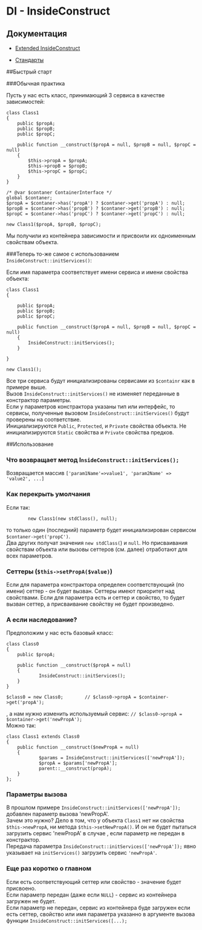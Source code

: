 # DI - InsideConstruct

## Документация

* [Extended InsideConstruct ](docs/ExtendedIC.md)

* [Стандарты](https://github.com/avz-cmf/zaboy-skeleton/blob/master/docs/Standarts.md)

##Быстрый старт

###Обычная практика

Пусть у нас есть класс, принимающий 3 сервиса в качестве зависимостей:

    class Class1
    {
        public $propA;
        public $propB;
        public $propC;

        public function __construct($propA = null, $propB = null, $propC = null)
        {
            $this->propA = $propA;
            $this->propB = $propB;
            $this->propC = $propC;
        }
    }

    /* @var $contaner ContainerInterface */
    global $contaner;
    $propA = $contaner->has('propA') ? $contaner->get('propA') : null;
    $propB = $contaner->has('propB') ? $contaner->get('propB') : null;
    $propC = $contaner->has('propC') ? $contaner->get('propC') : null;

    new Class1($propA, $propB, $propC);

Мы получили из контейнера зависимости и присвоили их одноименным свойствам объекта.

###Теперь то-же самое с использованием `InsideConstruct::initServices()`:

Если имя параметра соответствует имени сервиса и имени свойства объекта:


    class Class1
    {

        public $propA;
        public $propB;
        public $propC;

        public function __construct($propA = null, $propB = null, $propC = null)
        {
            InsideConstruct::initServices();
        }

    }

    new Class1();

Все три сервиса будут инициализированы сервисами из `$containr` как в примере выше.  
Вызов `InsideConstruct::initServices()` не изменяет переданные в констрактор параметры.  
Если у параметров констрактора указаны тип или интерфейс, то сервисы, полученные вызовом 
`InsideConstruct::initServices()` будут проверены на соответствие.  
Инициализируются `Public`, `Protected`, и `Private` свойства объекта. Не инициализируются `Static` свойства и `Private` свойства предков.
 
##Использование

### Что возвращает метод I`nsideConstruct::initServices();`
Возвращается массив `['param1Name'=>value1', 'param2Name' => 'value2', ...]`

### Как перекрыть умолчания
Если так:

            new Class1(new stdClass(), null);
то только один (последний) параметр будет инициализирован сервисом `$contaner->get('propC')`.  
Два других получат значения `new stdClass(`) и `null`. Но присваивания свойствам объекта или вызовы сеттеров (см. далее) отработают для всех параметров. 


### Сеттеры  (`$this->setPropA($value)`)
Если для параметра констрактора определен соответствующий (по имени) сеттер - он будет вызван. Сеттеры имеют приоритет над свойствами. Если для параметра есть и сеттер и свойство, то будет вызван сеттер, а присваивание свойству не будет произведено.

### А если наследование?
Предположим у нас есть базовый класс:
	
	class Class0
	{
		public $propA;
	
	    public function __construct($propA = null)
	    {
	            InsideConstruct::initServices();
		}
	}

	$class0 = new Class0;        // $class0->propA = $container->get('propA');
, а нам нужно изменить используемый сервис:  `// $class0->propA = $container->get('newPropA');`  
Можно так:


	class Class1 extends Class0
	{
	    public function __construct($newPropA = null)
	    {
	            $params = InsideConstruct::initServices(['newPropA']);
				$propA = $params['newPropA'];
				parent::__construct(propA);
		}
	};


### Параметры вызова
В прошлом примере `InsideConstruct::initServices(['newPropA']);` добавлен параметр вызова 'newPropA'.  
Зачем это нужно? Дело в том, что у объекта `Class1` нет ни свойства `$this->newPropA`, 
ни метода `$this->setNewPropA()`. И он не будет пытаться загрузить сервис 'newPropA' в случае , если параметр не передан в констрактор.  
Передача параметра `InsideConstruct::initServices(['newPropA']);` явно указывает на `initServices()` загрузить сервис `'newPropA'`.

### Еще раз коротко о главном
Если есть соответствующий сеттер или свойство - значение будет присвоено.   
Если параметр передан (даже если `NULL`) - сервис из контейнера загружен не будет.   
Если параметр не передан, сервис из контейнера буде загружен если есть сеттер, свойство или имя параметра указанно в аргументе вызова функции `InsideConstruct::initServices([...);`   

